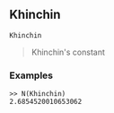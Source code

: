 ## Khinchin

```
Khinchin
``` 

> Khinchin's constant
  
### Examples
``` 
>> N(Khinchin)
2.6854520010653062
```  